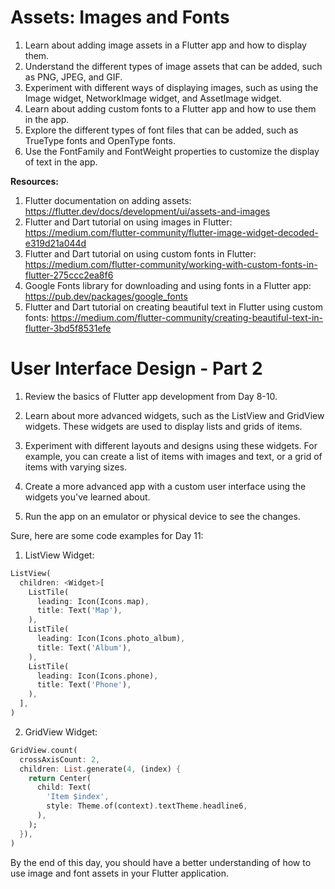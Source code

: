 # Assets: Images and Fonts

1. Learn about adding image assets in a Flutter app and how to display them.
2. Understand the different types of image assets that can be added, such as PNG, JPEG, and GIF.
3. Experiment with different ways of displaying images, such as using the Image widget, NetworkImage widget, and AssetImage widget.
4. Learn about adding custom fonts to a Flutter app and how to use them in the app.
5. Explore the different types of font files that can be added, such as TrueType fonts and OpenType fonts.
6. Use the FontFamily and FontWeight properties to customize the display of text in the app.

**Resources:**

1. Flutter documentation on adding assets: https://flutter.dev/docs/development/ui/assets-and-images
2. Flutter and Dart tutorial on using images in Flutter: https://medium.com/flutter-community/flutter-image-widget-decoded-e319d21a044d
3. Flutter and Dart tutorial on using custom fonts in Flutter: https://medium.com/flutter-community/working-with-custom-fonts-in-flutter-275ccc2ea8f6
4. Google Fonts library for downloading and using fonts in a Flutter app: https://pub.dev/packages/google_fonts
5. Flutter and Dart tutorial on creating beautiful text in Flutter using custom fonts: https://medium.com/flutter-community/creating-beautiful-text-in-flutter-3bd5f8531efe

# User Interface Design - Part 2

1. Review the basics of Flutter app development from Day 8-10.

2. Learn about more advanced widgets, such as the ListView and GridView widgets. These widgets are used to display lists and grids of items.

3. Experiment with different layouts and designs using these widgets. For example, you can create a list of items with images and text, or a grid of items with varying sizes.

4. Create a more advanced app with a custom user interface using the widgets you've learned about.

5. Run the app on an emulator or physical device to see the changes.

Sure, here are some code examples for Day 11:

1. ListView Widget:

```dart
ListView(
  children: <Widget>[
    ListTile(
      leading: Icon(Icons.map),
      title: Text('Map'),
    ),
    ListTile(
      leading: Icon(Icons.photo_album),
      title: Text('Album'),
    ),
    ListTile(
      leading: Icon(Icons.phone),
      title: Text('Phone'),
    ),
  ],
)
```

2. GridView Widget:

```dart
GridView.count(
  crossAxisCount: 2,
  children: List.generate(4, (index) {
    return Center(
      child: Text(
        'Item $index',
        style: Theme.of(context).textTheme.headline6,
      ),
    );
  }),
)
```


By the end of this day, you should have a better understanding of how to use image and font assets in your Flutter application.